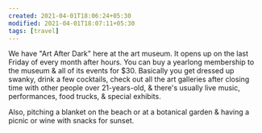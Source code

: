 ```yaml
---
created: 2021-04-01T18:06:24+05:30
modified: 2021-04-01T18:07:11+05:30
tags: [travel]
---
```


 We have "Art After Dark" here at the art museum. It opens up on the last Friday of every month after hours. You can buy a yearlong membership to the museum & all of its events for $30. Basically you get dressed up swanky, drink a few cocktails, check out all the art galleries after closing time with other people over 21-years-old, & there's usually live music, performances, food trucks, & special exhibits.

Also, pitching a blanket on the beach or at a botanical garden & having a picnic or wine with snacks for sunset. 
